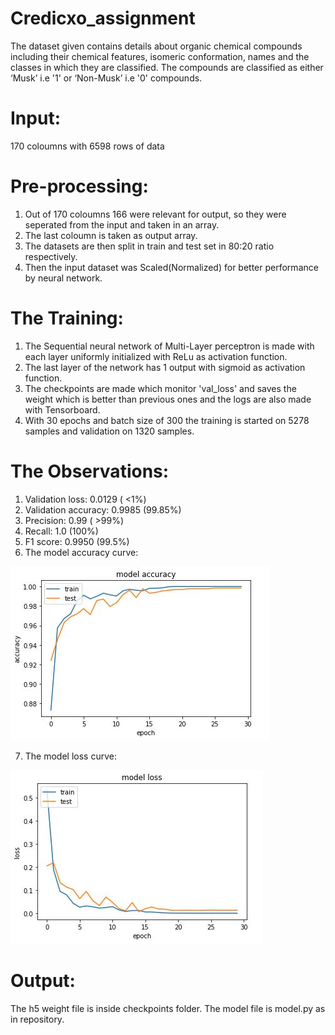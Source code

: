 # Credicxo_assignment

The dataset given contains details about organic chemical compounds including their chemical features, isomeric conformation, names and the classes in which they are classified. The compounds are classified as either ‘Musk’ i.e '1' or ‘Non-Musk’ i.e '0' compounds. 

# Input:
170 coloumns with 6598 rows of data

# Pre-processing: 
1. Out of 170 coloumns 166 were relevant for output, so they were seperated from the input and taken in an array.
2. The last coloumn is taken as output array.
3. The datasets are then split in train and test set in 80:20 ratio respectively.
4. Then the input dataset was Scaled(Normalized) for better performance by neural network.

# The Training:
1. The Sequential neural network of Multi-Layer perceptron is made with each layer uniformly initialized with ReLu as activation function.
2. The last layer of the network has 1 output with sigmoid as activation function.
3. The checkpoints are made which monitor 'val_loss' and saves the weight which is better than previous ones and the logs are also made with Tensorboard.
4. With 30 epochs and batch size of 300 the training is started on 5278 samples and validation on 1320 samples.

# The Observations:
1. Validation loss: 0.0129 ( <1%)
2. Validation accuracy: 0.9985 (99.85%)
3. Precision: 0.99 ( >99%)
4. Recall: 1.0 (100%)
5. F1 score: 0.9950 (99.5%)
6. The model accuracy curve:

  <img src = "Images/acc_graph.JPG" >
 
 7. The model loss curve:
 
  <img src = "Images/loss_graph.JPG" >
 
# Output:
The h5 weight file is inside checkpoints folder.
The model file is model.py as in repository.
